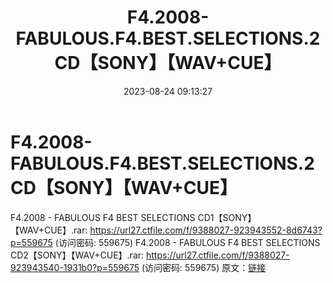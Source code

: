 ﻿---
title: F4.2008-FABULOUS.F4.BEST.SELECTIONS.2CD【SONY】【WAV+CUE】
date: 2023-08-24 09:13:27
categories: WAV车载音乐、镜像
tags: 华语中文
---
# F4.2008-FABULOUS.F4.BEST.SELECTIONS.2CD【SONY】【WAV+CUE】

F4.2008 - FABULOUS F4 BEST SELECTIONS
CD1【SONY】【WAV+CUE】.rar: https://url27.ctfile.com/f/9388027-923943552-8d6743?p=559675
(访问密码: 559675)
F4.2008 - FABULOUS F4 BEST SELECTIONS CD2【SONY】【WAV+CUE】.rar:
https://url27.ctfile.com/f/9388027-923943540-1931b0?p=559675
(访问密码: 559675)
原文：[链接](https://blog.sina.com.cn/s/blog_1647c7e7601031388.html)